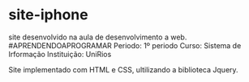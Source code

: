 # site-iphone
site desenvolvido na aula de desenvolvimento a web. #APRENDENDOAPROGRAMAR
Periodo: 1º periodo 
Curso: Sistema de Irformação
Instituição: UniRios

Site implementado com HTML e CSS, ultilizando a biblioteca Jquery.
